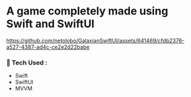 # A game completely made using Swift and SwiftUI


https://github.com/netolobo/GalaxianSwiftUI/assets/641469/cfdb2376-a527-4387-ad4c-ce2e2d22babe

### 🧰 Tech Used :
- Swift
- SwiftUI
- MVVM



